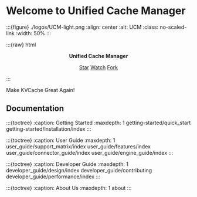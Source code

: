 # Welcome to Unified Cache Manager

:::{figure} ./logos/UCM-light.png
:align: center
:alt: UCM
:class: no-scaled-link
:width: 50%
:::

:::{raw} html
<p style="text-align:center">
<strong>Unified Cache Manager
</strong>
</p>

<p style="text-align:center">
<script async defer src="https://buttons.github.io/buttons.js"></script>
<a class="github-button" href="https://github.com/ModelEngine-Group/unified-cache-management" data-show-count="true" data-size="large" aria-label="Star">Star</a>
<a class="github-button" href="https://github.com/ModelEngine-Group/unified-cache-management/subscription" data-icon="octicon-eye" data-size="large" aria-label="Watch">Watch</a>
<a class="github-button" href="https://github.com/ModelEngine-Group/unified-cache-management/fork" data-icon="octicon-repo-forked" data-size="large" aria-label="Fork">Fork</a>
</p>
:::

Make KVCache Great Again!

## Documentation

:::{toctree}
:caption: Getting Started
:maxdepth: 1
getting-started/quick_start
getting-started/installation/index
:::

:::{toctree}
:caption: User Guide
:maxdepth: 1
user_guide/support_matrix/index
user_guide/features/index
user_guide/connector_guide/index
user_guide/engine_guide/index
:::

:::{toctree}
:caption: Developer Guide
:maxdepth: 1
developer_guide/design/index
developer_guide/contributing
developer_guide/performance/index
:::

:::{toctree}
:caption: About Us
:maxdepth: 1
about
:::